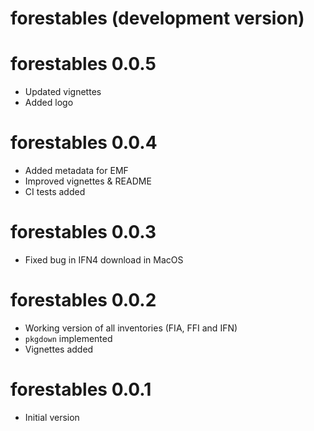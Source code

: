# forestables (development version)

# forestables 0.0.5

* Updated vignettes
* Added logo

# forestables 0.0.4

* Added metadata for EMF
* Improved vignettes & README
* CI tests added

# forestables 0.0.3

* Fixed bug in IFN4 download in MacOS

# forestables 0.0.2

* Working version of all inventories (FIA, FFI and IFN)
* `pkgdown` implemented
* Vignettes added

# forestables 0.0.1

* Initial version
